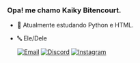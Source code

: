 ### Opa! me chamo Kaiky Bitencourt.

- 🌱 Atualmente estudando Python e HTML.
- 🔤 Ele/Dele

  [![Email](https://img.shields.io/badge/Gmail-D14836?style=for-the-badge&logo=gmail&logoColor=white)](kaiky.developer@gmail.com) 
  [![Discord](https://img.shields.io/badge/Discord-7289DA?style=for-the-badge&logo=discord&logoColor=white)](https://discord.com/invite/3g4eWY4D) 
  [![Instagram](https://img.shields.io/badge/Instagram-E4405F?style=for-the-badge&logo=instagram&logoColor=white)](https://www.instagram.com/_leccy.meter/)
